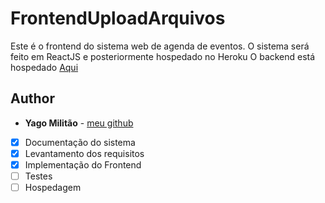 # FrontendUploadArquivos
Este é o frontend do sistema web de agenda de eventos. 
O sistema será feito em ReactJS e posteriormente hospedado no Heroku
O backend está hospedado  [Aqui](https://github.com/YagoMilitao/BackendAgendaEventos)

## Author

* **Yago Militão** -  [meu github](https://github.com/YagoMilitao)

- [x] Documentação do sistema
- [x] Levantamento dos requisitos
- [x] Implementação do Frontend
- [ ] Testes
- [ ] Hospedagem
